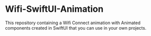 # Wifi-SwiftUI-Animation
This repository containing a Wifi Connect animation with Animated components created in SwiftUI that you can use in your own projects.
